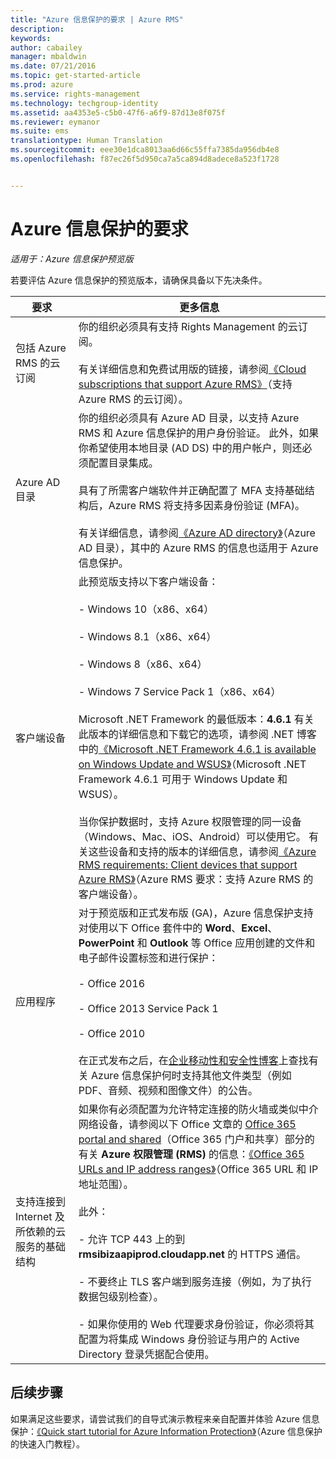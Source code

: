 ```yaml
---
title: "Azure 信息保护的要求 | Azure RMS"
description: 
keywords: 
author: cabailey
manager: mbaldwin
ms.date: 07/21/2016
ms.topic: get-started-article
ms.prod: azure
ms.service: rights-management
ms.technology: techgroup-identity
ms.assetid: aa4353e5-c5b0-47f6-a6f9-87d13e8f075f
ms.reviewer: eymanor
ms.suite: ems
translationtype: Human Translation
ms.sourcegitcommit: eee30e1dca8013aa6d66c55ffa7385da956db4e8
ms.openlocfilehash: f87ec26f5d950ca7a5ca894d8adece8a523f1728


---
```


# Azure 信息保护的要求

*适用于：Azure 信息保护预览版*


若要评估 Azure 信息保护的预览版本，请确保具备以下先决条件。 

|要求|更多信息|
|---------------|--------------------|
|包括 Azure RMS 的云订阅|你的组织必须具有支持 Rights Management 的云订阅。<br /><br />有关详细信息和免费试用版的链接，请参阅[《Cloud subscriptions that support Azure RMS》](../get-started/requirements-subscriptions.md)（支持 Azure RMS 的云订阅）。|
|Azure AD 目录|你的组织必须具有 Azure AD 目录，以支持 Azure RMS 和 Azure 信息保护的用户身份验证。 此外，如果你希望使用本地目录 (AD DS) 中的用户帐户，则还必须配置目录集成。<br /><br />具有了所需客户端软件并正确配置了 MFA 支持基础结构后，Azure RMS 将支持多因素身份验证 (MFA)。<br /><br />有关详细信息，请参阅[《Azure AD directory》](../get-started/requirements-azure-ad.md)（Azure AD 目录），其中的 Azure RMS 的信息也适用于 Azure 信息保护。|
|客户端设备|此预览版支持以下客户端设备：<br /><br />- Windows 10（x86、x64）<br /><br />- Windows 8.1（x86、x64）<br /><br />- Windows 8（x86、x64）<br /><br />- Windows 7 Service Pack 1（x86、x64）<br /><br />Microsoft .NET Framework 的最低版本：**4.6.1** 有关此版本的详细信息和下载它的选项，请参阅 .NET 博客中的[《Microsoft .NET Framework 4.6.1 is available on Windows Update and WSUS》](https://blogs.msdn.microsoft.com/dotnet/2016/01/26/microsoft-net-framework-4-6-1-is-available-on-windows-update-and-wsus/)（Microsoft .NET Framework 4.6.1 可用于 Windows Update 和 WSUS）。<br /><br />当你保护数据时，支持 Azure 权限管理的同一设备（Windows、Mac、iOS、Android）可以使用它。 有关这些设备和支持的版本的详细信息，请参阅[《Azure RMS requirements: Client devices that support Azure RMS》](../get-started/requirements-client-devices.md)（Azure RMS 要求：支持 Azure RMS 的客户端设备）。|
|应用程序|对于预览版和正式发布版 (GA)，Azure 信息保护支持对使用以下 Office 套件中的 **Word**、**Excel**、**PowerPoint** 和 **Outlook** 等 Office 应用创建的文件和电子邮件设置标签和进行保护：<br /><br />- Office 2016<br /><br />- Office 2013 Service Pack 1<br /><br />- Office 2010<br /><br />在正式发布之后，在[企业移动性和安全性博客](https://blogs.technet.microsoft.com/enterprisemobility/?product=azure-rights-management-services)上查找有关 Azure 信息保护何时支持其他文件类型（例如 PDF、音频、视频和图像文件）的公告。|
|支持连接到 Internet 及所依赖的云服务的基础结构|如果你有必须配置为允许特定连接的防火墙或类似中介网络设备，请参阅以下 Office 文章的 [Office 365 portal and shared](https://support.office.com/article/Office-365-URLs-and-IP-address-ranges-8548a211-3fe7-47cb-abb1-355ea5aa88a2#BKMK_Portal-identity)（Office 365 门户和共享）部分的有关 **Azure 权限管理 (RMS)** 的信息：[《Office 365 URLs and IP address ranges》](https://support.office.com/en-US/article/Office-365-URLs-and-IP-address-ranges-8548a211-3fe7-47cb-abb1-355ea5aa88a2)（Office 365 URL 和 IP 地址范围）。<br /><br />此外：<br /><br />- 允许 TCP 443 上的到 **rmsibizaapiprod.cloudapp.net** 的 HTTPS 通信。<br /><br />- 不要终止 TLS 客户端到服务连接（例如，为了执行数据包级别检查）。 <br /><br />- 如果你使用的 Web 代理要求身份验证，你必须将其配置为将集成 Windows 身份验证与用户的 Active Directory 登录凭据配合使用。|

## 后续步骤

如果满足这些要求，请尝试我们的自导式演示教程来亲自配置并体验 Azure 信息保护：[《Quick start tutorial for Azure Information Protection》](infoprotect-quick-start-tutorial.md)（Azure 信息保护的快速入门教程）。




<!--HONumber=Jul16_HO3-->


